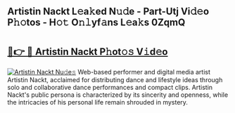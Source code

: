 ## Artistin Nackt L𝚎a𝚔ed N𝚞𝚍e - Part-Utj Vi𝚍𝚎o P𝚑𝚘tos - H𝚘𝚝 O𝚗𝚕yf𝚊ns L𝚎a𝚔s 0ZqmQ

# <h2><a href="http://kf5r5lk.oniu.top/?m=Artistin+Nackt">🔗👉 🔴 Artistin Nackt P𝚑ot𝚘𝚜 V𝚒d𝚎o</a></h2>

[![Artistin Nackt Nu𝚍e𝚜](https://i.imgur.com/0qMVB7G.gif)](http://kf5r5lk.oniu.top/?m=Artistin+Nackt)
Web-based performer and digital media artist Artistin Nackt, acclaimed for distributing dance and lifestyle ideas through solo and collaborative dance performances and compact clips. Artistin Nackt's public persona is characterized by its sincerity and openness, while the intricacies of his personal life remain shrouded in mystery.  
